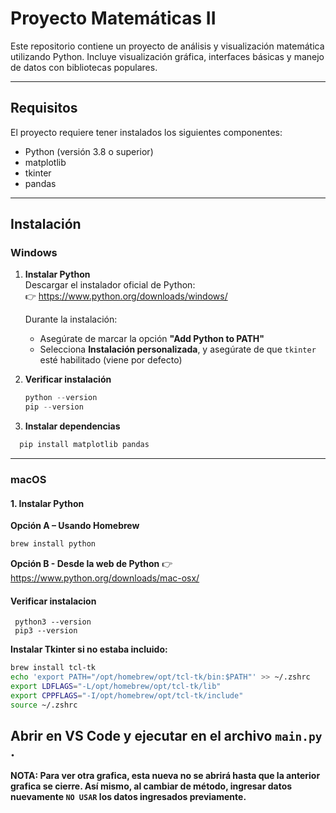 # Proyecto Matemáticas II

Este repositorio contiene un proyecto de análisis y visualización matemática utilizando Python. Incluye visualización gráfica, interfaces básicas y manejo de datos con bibliotecas populares.

---

## Requisitos

El proyecto requiere tener instalados los siguientes componentes:

- Python (versión 3.8 o superior)
- matplotlib
- tkinter
- pandas

---

##  Instalación

### Windows

1. **Instalar Python**  
   Descargar el instalador oficial de Python:  
   👉 https://www.python.org/downloads/windows/

   Durante la instalación:
   - Asegúrate de marcar la opción **"Add Python to PATH"**
   - Selecciona **Instalación personalizada**, y asegúrate de que `tkinter` esté habilitado (viene por defecto)

2. **Verificar instalación**
   ```powershell
   python --version
   pip --version

   
3. **Instalar dependencias**
 ```bash
   pip install matplotlib pandas
```
--- 


###  macOS

#### 1. Instalar Python

**Opción A – Usando Homebrew**

```bash
brew install python

```

**Opción B - Desde la web de Python**
 👉   https://www.python.org/downloads/mac-osx/


 #### Verificar instalacion
```
 python3 --version
 pip3 --version
```


**Instalar Tkinter si no estaba incluido:**
```bash
brew install tcl-tk
echo 'export PATH="/opt/homebrew/opt/tcl-tk/bin:$PATH"' >> ~/.zshrc
export LDFLAGS="-L/opt/homebrew/opt/tcl-tk/lib"
export CPPFLAGS="-I/opt/homebrew/opt/tcl-tk/include"
source ~/.zshrc
```
## Abrir en VS Code  y ejecutar en el archivo `main.py` .

**NOTA: Para ver otra grafica, esta nueva no se abrirá hasta que la anterior grafica se cierre. Así mismo, al cambiar de método, ingresar datos nuevamente `NO USAR` los datos ingresados previamente.**
